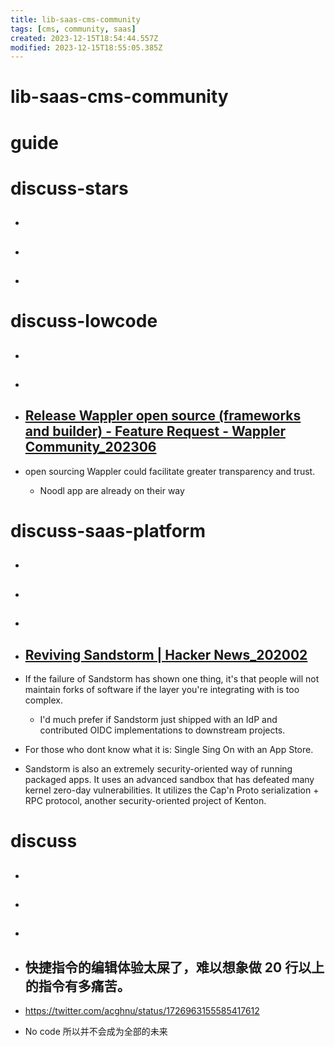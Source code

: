 ```yaml
---
title: lib-saas-cms-community
tags: [cms, community, saas]
created: 2023-12-15T18:54:44.557Z
modified: 2023-12-15T18:55:05.385Z
---
```


# lib-saas-cms-community

# guide

# discuss-stars
- ## 

- ## 

- ## 
# discuss-lowcode
- ## 

- ## 

- ## [Release Wappler open source (frameworks and builder) - Feature Request - Wappler Community_202306](https://community.wappler.io/t/release-wappler-open-source-frameworks-and-builder/50468)
- open sourcing Wappler could facilitate greater transparency and trust.
  - Noodl app are already on their way

# discuss-saas-platform
- ## 

- ## 

- ## 

- ## [Reviving Sandstorm | Hacker News_202002](https://news.ycombinator.com/item?id=22231922)
- If the failure of Sandstorm has shown one thing, it's that people will not maintain forks of software if the layer you're integrating with is too complex.
  - I'd much prefer if Sandstorm just shipped with an IdP and contributed OIDC implementations to downstream projects.

- For those who dont know what it is: Single Sing On with an App Store.
- Sandstorm is also an extremely security-oriented way of running packaged apps. It uses an advanced sandbox that has defeated many kernel zero-day vulnerabilities. It utilizes the Cap'n Proto serialization + RPC protocol, another security-oriented project of Kenton.
# discuss
- ## 

- ## 

- ## 

- ## 快捷指令的编辑体验太屎了，难以想象做 20 行以上的指令有多痛苦。
- https://twitter.com/acghnu/status/1726963155585417612
- No code 所以并不会成为全部的未来

